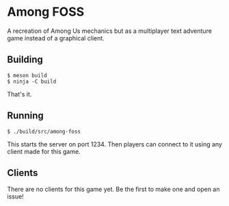 # Among FOSS

A recreation of Among Us mechanics but as a multiplayer text adventure game instead of a graphical client.

## Building

```shell-session
$ meson build
$ ninja -C build
```

That's it.

## Running

```shell-session
$ ./build/src/among-foss
```

This starts the server on port 1234. Then players can connect to it using any client made for this game.

## Clients

There are no clients for this game yet. Be the first to make one and open an issue!
